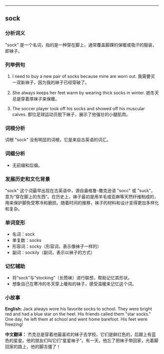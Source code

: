 
---------------
## sock
### 分析词义
"sock" 是一个名词，指的是一种穿在脚上，通常覆盖脚踝的保暖或吸汗的服装，即袜子。

### 列举例句
1. I need to buy a new pair of socks because mine are worn out.
   我需要买一双新袜子，因为我的袜子已经穿破了。

2. She always keeps her feet warm by wearing thick socks in winter.
   她冬天总是穿着厚袜子来保暖。

3. The soccer player took off his socks and showed off his muscular calves.
   那位足球运动员脱下袜子，展示了他强壮的小腿肌肉。

### 词根分析
词根 "sock" 没有明显的词根，它是来自古英语的词汇。

### 词缀分析
- 无前缀和后缀。

### 发展历史和文化背景
"sock" 这个词最早出现在古英语中，源自盎格鲁-撒克逊语 "socc" 或 "suck"，意为“穿在脚上的东西”。在历史上，袜子最初是用羊毛或亚麻等天然纤维制成的，用来保护脚免受寒冷和磨损。随着时间的推移，袜子的材料和设计变得更加多样化和复杂。

### 单词变形
- 名词：sock
- 单复数：socks
- 形容词：socky（形容词，表示像袜子一样的）
- 副词：sockily（副词，表示以袜子的方式）

### 记忆辅助
- 将“sock”与“stocking”（长筒袜）进行联想，帮助记忆其形状。
- 想象自己在寒冷的冬天穿上暖和的袜子，感受温暖来记忆这个词。

### 小故事
**English:**
Jack always wore his favorite socks to school. They were bright red and had a blue star on the heel. His friends called them "star socks." One day, he left them at school and went home barefoot. His feet were freezing!

**中文翻译：**
杰克总是穿着他最喜欢的袜子去学校。它们是鲜红色的，后跟上有蓝色的星星。他的朋友们叫它们“星星袜子”。有一天，他忘了把袜子带回家，光着脚回家的路上，他的脚冻僵了！

